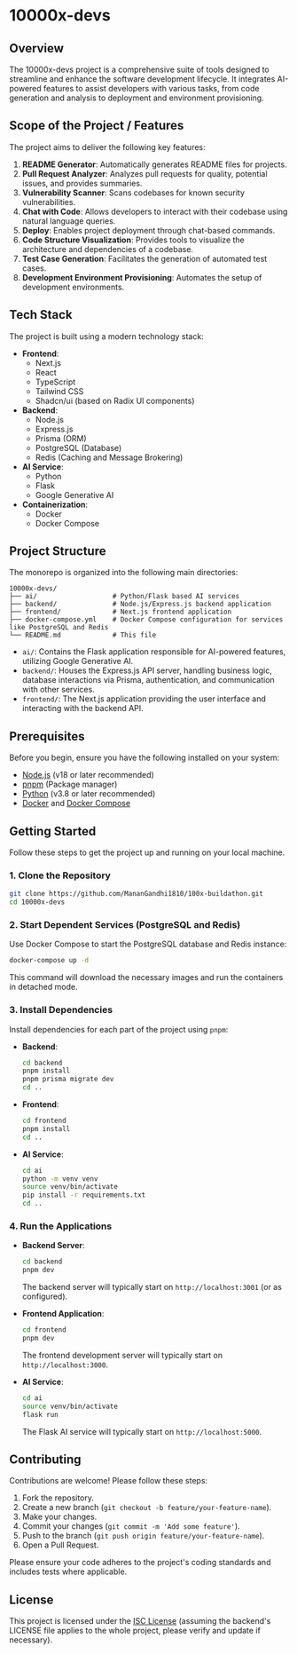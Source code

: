 # 10000x-devs

## Overview

The 10000x-devs project is a comprehensive suite of tools designed to streamline and enhance the software development lifecycle. It integrates AI-powered features to assist developers with various tasks, from code generation and analysis to deployment and environment provisioning.

## Scope of the Project / Features

The project aims to deliver the following key features:

1.  **README Generator**: Automatically generates README files for projects.
2.  **Pull Request Analyzer**: Analyzes pull requests for quality, potential issues, and provides summaries.
3.  **Vulnerability Scanner**: Scans codebases for known security vulnerabilities.
4.  **Chat with Code**: Allows developers to interact with their codebase using natural language queries.
5.  **Deploy**: Enables project deployment through chat-based commands.
6.  **Code Structure Visualization**: Provides tools to visualize the architecture and dependencies of a codebase.
7.  **Test Case Generation**: Facilitates the generation of automated test cases.
8.  **Development Environment Provisioning**: Automates the setup of development environments.

## Tech Stack

The project is built using a modern technology stack:

*   **Frontend**:
    *   Next.js
    *   React
    *   TypeScript
    *   Tailwind CSS
    *   Shadcn/ui (based on Radix UI components)
*   **Backend**:
    *   Node.js
    *   Express.js
    *   Prisma (ORM)
    *   PostgreSQL (Database)
    *   Redis (Caching and Message Brokering)
*   **AI Service**:
    *   Python
    *   Flask
    *   Google Generative AI
*   **Containerization**:
    *   Docker
    *   Docker Compose

## Project Structure

The monorepo is organized into the following main directories:

```
10000x-devs/
├── ai/                   # Python/Flask based AI services
├── backend/              # Node.js/Express.js backend application
├── frontend/             # Next.js frontend application
├── docker-compose.yml    # Docker Compose configuration for services like PostgreSQL and Redis
└── README.md             # This file
```

*   `ai/`: Contains the Flask application responsible for AI-powered features, utilizing Google Generative AI.
*   `backend/`: Houses the Express.js API server, handling business logic, database interactions via Prisma, authentication, and communication with other services.
*   `frontend/`: The Next.js application providing the user interface and interacting with the backend API.

## Prerequisites

Before you begin, ensure you have the following installed on your system:

*   [Node.js](https://nodejs.org/) (v18 or later recommended)
*   [pnpm](https://pnpm.io/) (Package manager)
*   [Python](https://www.python.org/) (v3.8 or later recommended)
*   [Docker](https://www.docker.com/get-started) and [Docker Compose](https://docs.docker.com/compose/install/)

## Getting Started

Follow these steps to get the project up and running on your local machine.

### 1. Clone the Repository

```bash
git clone https://github.com/MananGandhi1810/100x-buildathon.git
cd 10000x-devs
```

### 2. Start Dependent Services (PostgreSQL and Redis)

Use Docker Compose to start the PostgreSQL database and Redis instance:

```bash
docker-compose up -d
```

This command will download the necessary images and run the containers in detached mode.

### 3. Install Dependencies

Install dependencies for each part of the project using `pnpm`:

*   **Backend**:
    ```bash
    cd backend
    pnpm install
    pnpm prisma migrate dev
    cd ..
    ```

*   **Frontend**:
    ```bash
    cd frontend
    pnpm install
    cd ..
    ```

*   **AI Service**:
    ```bash
    cd ai
    python -m venv venv
    source venv/bin/activate
    pip install -r requirements.txt
    cd ..
    ```

### 4. Run the Applications

*   **Backend Server**:
    ```bash
    cd backend
    pnpm dev
    ```
    The backend server will typically start on `http://localhost:3001` (or as configured).

*   **Frontend Application**:
    ```bash
    cd frontend
    pnpm dev
    ```
    The frontend development server will typically start on `http://localhost:3000`.

*   **AI Service**:
    ```bash
    cd ai
    source venv/bin/activate
    flask run
    ```
    The Flask AI service will typically start on `http://localhost:5000`.

## Contributing

Contributions are welcome! Please follow these steps:

1.  Fork the repository.
2.  Create a new branch (`git checkout -b feature/your-feature-name`).
3.  Make your changes.
4.  Commit your changes (`git commit -m 'Add some feature'`).
5.  Push to the branch (`git push origin feature/your-feature-name`).
6.  Open a Pull Request.

Please ensure your code adheres to the project's coding standards and includes tests where applicable.

## License

This project is licensed under the [ISC License](backend/LICENSE) (assuming the backend's LICENSE file applies to the whole project, please verify and update if necessary).

